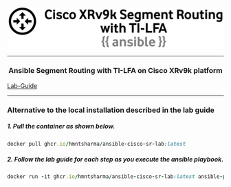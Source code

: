 <p align="center">
    <img width="800" src="https://github.com/hmntsharma/ansible-cisco-segment-routing/blob/main/docs/assets/images/heading.png?raw=true" alt="logo">
</p>

---

<h3 align="center">Ansible Segment Routing with TI-LFA on Cisco XRv9k platform</h3>


<a align="center" href="https://hmntsharma.github.io/ansible-cisco-segment-routing/">Lab-Guide</a>

---


### Alternative to the local installation described in the lab guide

##### 1. Pull the container as shown below.

```ruby
docker pull ghcr.io/hmntsharma/ansible-cisco-sr-lab:latest
```

##### 2. Follow the lab guide for each step as you execute the ansible playbook.

```ruby
docker run -it ghcr.io/hmntsharma/ansible-cisco-sr-lab:latest ansible-playbook all_inclusive_play.yaml
```
